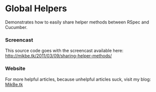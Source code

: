 # Global Helpers

Demonstrates how to easily share helper methods between RSpec and Cucumber.

### Screencast

This source code goes with the screencast available here:  
<a href="http://mikbe.tk/2011/03/09/sharing-helper-methods/">http://mikbe.tk/2011/03/09/sharing-helper-methods/</a>

### Website

For more helpful articles, because unhelpful articles suck, visit my blog:  
<a href="http://mikbe.tk">MikBe.tk</a>
